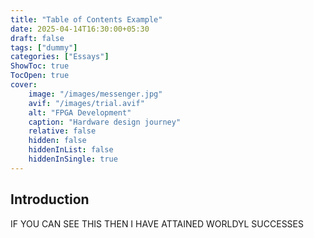 ```yaml
---
title: "Table of Contents Example"
date: 2025-04-14T16:30:00+05:30
draft: false
tags: ["dummy"]
categories: ["Essays"]
ShowToc: true
TocOpen: true
cover:
    image: "/images/messenger.jpg"
    avif: "/images/trial.avif"
    alt: "FPGA Development"
    caption: "Hardware design journey"
    relative: false
    hidden: false
    hiddenInList: false
    hiddenInSingle: true
---
```


## Introduction

IF YOU CAN SEE THIS THEN I HAVE ATTAINED WORLDYL SUCCESSES 

<!-- ### Why Use a Table of Contents?

A table of contents helps readers navigate through longer content, making it easier to find specific sections they're interested in. It's especially useful for:

- Tutorial-style posts
- Documentation
- Long-form articles
- Research papers

## First Main Section

This is the first main section of our article. The TOC will show this as a top-level item.

### A Subsection

This is a subsection under the first main section. The TOC will show this indented under its parent section.

#### Even Deeper

This is a third-level heading. The TOC will show this with additional indentation, creating a clear hierarchy.

### Another Subsection

Here's another subsection to demonstrate how multiple items at the same level appear in the TOC.

## Second Main Section

This is the second main section of our article. Having multiple top-level sections helps demonstrate the structure in the TOC.

### Code Examples

The TOC also works well with code blocks and other content types:

```python
def hello_world():
    print("Hello, world!")
    
hello_world()
```

### Images and Media

You can include images and other media in your content, and the TOC will still provide easy navigation.

## Third Main Section

This section demonstrates how the TOC handles longer content that requires scrolling.

### Scrolling Behavior

As you scroll down the page, notice how the TOC stays visible, allowing you to jump to any section at any time.

### Highlighting

Depending on the theme configuration, the current section might be highlighted in the TOC as you scroll through the content.

## Customization Options

The TOC in PaperModX can be customized in several ways:

### Position

You can position the TOC on the left or right side of the content.

### Default State

You can configure whether the TOC is open or closed by default.

### Per-Page Control

You can enable or disable the TOC on a per-page basis using frontmatter.

## Conclusion

The floating Table of Contents is a powerful feature that enhances the readability and usability of your content. It's especially valuable for longer, structured articles where readers might want to jump between sections.

### Next Steps

Now that you've seen how the TOC works, you can start using it in your own content to improve navigation and user experience.

## References

Here are some additional resources about using TOCs effectively:

1. Hugo Documentation
2. PaperModX Theme Documentation
3. Web Content Accessibility Guidelines -->
